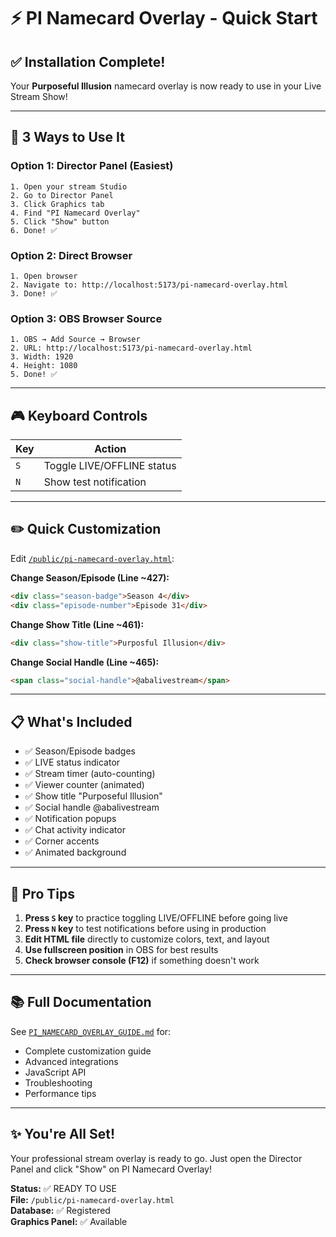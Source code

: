 # ⚡ PI Namecard Overlay - Quick Start

## ✅ Installation Complete!

Your **Purposeful Illusion** namecard overlay is now ready to use in your Live Stream Show!

---

## 🚀 3 Ways to Use It

### Option 1: Director Panel (Easiest)
```
1. Open your stream Studio
2. Go to Director Panel
3. Click Graphics tab
4. Find "PI Namecard Overlay"
5. Click "Show" button
6. Done! ✅
```

### Option 2: Direct Browser
```
1. Open browser
2. Navigate to: http://localhost:5173/pi-namecard-overlay.html
3. Done! ✅
```

### Option 3: OBS Browser Source
```
1. OBS → Add Source → Browser
2. URL: http://localhost:5173/pi-namecard-overlay.html
3. Width: 1920
4. Height: 1080
5. Done! ✅
```

---

## 🎮 Keyboard Controls

| Key | Action |
|-----|--------|
| `S` | Toggle LIVE/OFFLINE status |
| `N` | Show test notification |

---

## ✏️ Quick Customization

Edit [`/public/pi-namecard-overlay.html`](file:///Users/ibrahim/Desktop/thelivestreamshow/public/pi-namecard-overlay.html):

**Change Season/Episode (Line ~427):**
```html
<div class="season-badge">Season 4</div>
<div class="episode-number">Episode 31</div>
```

**Change Show Title (Line ~461):**
```html
<div class="show-title">Purposful Illusion</div>
```

**Change Social Handle (Line ~465):**
```html
<span class="social-handle">@abalivestream</span>
```

---

## 📋 What's Included

- ✅ Season/Episode badges
- ✅ LIVE status indicator
- ✅ Stream timer (auto-counting)
- ✅ Viewer counter (animated)
- ✅ Show title "Purposeful Illusion"
- ✅ Social handle @abalivestream
- ✅ Notification popups
- ✅ Chat activity indicator
- ✅ Corner accents
- ✅ Animated background

---

## 🎯 Pro Tips

1. **Press `S` key** to practice toggling LIVE/OFFLINE before going live
2. **Press `N` key** to test notifications before using in production
3. **Edit HTML file** directly to customize colors, text, and layout
4. **Use fullscreen position** in OBS for best results
5. **Check browser console (F12)** if something doesn't work

---

## 📚 Full Documentation

See [`PI_NAMECARD_OVERLAY_GUIDE.md`](file:///Users/ibrahim/Desktop/thelivestreamshow/PI_NAMECARD_OVERLAY_GUIDE.md) for:
- Complete customization guide
- Advanced integrations
- JavaScript API
- Troubleshooting
- Performance tips

---

## ✨ You're All Set!

Your professional stream overlay is ready to go. Just open the Director Panel and click "Show" on PI Namecard Overlay!

**Status:** ✅ READY TO USE  
**File:** `/public/pi-namecard-overlay.html`  
**Database:** ✅ Registered  
**Graphics Panel:** ✅ Available
